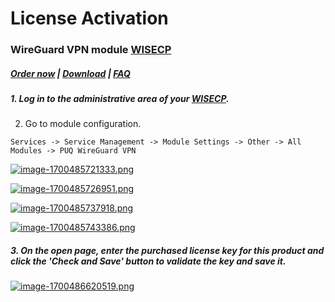 # License Activation

### WireGuard VPN module **[WISECP](https://puqcloud.com/link.php?id=78)** 

##### [Order now](https://puqcloud.com/index.php?rp=/store/wisecp-module-wireguard-vpn) | [Download](https://download.puqcloud.com/WISECP/Product/PUQ_WISECP-WireGuard-VPN/) | [FAQ](https://faq.puqcloud.com/)

##### 1. Log in to the administrative area of your **[WISECP](https://puqcloud.com/link.php?id=78)**.

#####   
2. Go to module configuration.

```
Services -> Service Management -> Module Settings -> Other -> All Modules -> PUQ WireGuard VPN
```

[![image-1700485721333.png](https://doc.puq.info/uploads/images/gallery/2023-11/scaled-1680-/image-1700485721333.png)](https://doc.puq.info/uploads/images/gallery/2023-11/image-1700485721333.png)

[![image-1700485726951.png](https://doc.puq.info/uploads/images/gallery/2023-11/scaled-1680-/image-1700485726951.png)](https://doc.puq.info/uploads/images/gallery/2023-11/image-1700485726951.png)

[![image-1700485737918.png](https://doc.puq.info/uploads/images/gallery/2023-11/scaled-1680-/image-1700485737918.png)](https://doc.puq.info/uploads/images/gallery/2023-11/image-1700485737918.png)

[![image-1700485743386.png](https://doc.puq.info/uploads/images/gallery/2023-11/scaled-1680-/image-1700485743386.png)](https://doc.puq.info/uploads/images/gallery/2023-11/image-1700485743386.png)

##### 3. On the open page, enter the purchased license key for this product and click the '**Check and Save**' button to validate the key and save it.

[![image-1700486620519.png](https://doc.puq.info/uploads/images/gallery/2023-11/scaled-1680-/image-1700486620519.png)](https://doc.puq.info/uploads/images/gallery/2023-11/image-1700486620519.png)

#####  